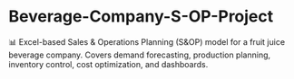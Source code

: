 # Beverage-Company-S-OP-Project
📊 Excel-based Sales &amp; Operations Planning (S&amp;OP) model for a fruit juice beverage company. Covers demand forecasting, production planning, inventory control, cost optimization, and dashboards.
